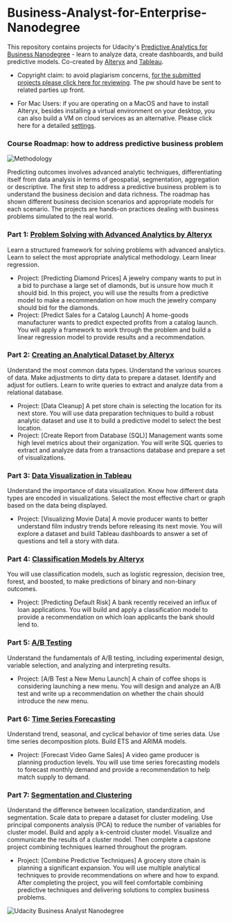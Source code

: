 # Business-Analyst-for-Enterprise-Nanodegree
This repository contains projects for Udacity's [Predictive Analytics for Business Nanodegree](https://www.udacity.com/course/business-analyst-nanodegree--nd008) - learn to analyze data, create dashboards, and build predictive models. 
Co-created by [Alteryx](https://www.alteryx.com/) and [Tableau](https://www.tableau.com/).

* Copyright claim: to avoid plagiarism concerns, [for the submitted projects please click here for reviewing](http://www.helloxueliu.me/band/). The pw should have be sent to related parties up front.

* For Mac Users: if you are operating on a MacOS and have to install Alteryx, besides installing a virtual environment on your desktop, you can also build a VM on cloud services as an alternative. Please click here for a detailed [settings](http://www.helloxueliu.me/wp-content/uploads/2018/04/2.-Cloud-VM-.png).

### Course Roadmap: how to address predictive business problem
![Methodology](http://www.helloxueliu.me/wp-content/uploads/2018/04/1.-methodology-map.jpg)

Predicting outcomes involves advanced analytic techniques, differentiating itself from data analysis in terms of geospatial, segmentation, aggregation or descriptive. 
The first step to address a predictive business problem is to understand the business decision and data richness. The roadmap has shown different business decision scenarios and appropriate models for each scenario. The projects are hands-on practices dealing with business problems simulated to the real world.

### Part 1: [Problem Solving with Advanced Analytics by Alteryx](https://www.udacity.com/course/problem-solving-with-advanced-analytics--ud976)
Learn a structured framework for solving problems with advanced analytics. Learn to select the most appropriate analytical methodology. Learn linear regression.

- Project: [Predicting Diamond Prices] A jewelry company wants to put in a bid to purchase a large set of diamonds, but is unsure how much it should bid. In this project, you will use the results from a predictive model to make a recommendation on how much the jewelry company should bid for the diamonds.
- Project: [Predict Sales for a Catalog Launch] A home-goods manufacturer wants to predict expected profits from a catalog launch. You will apply a framework to work through the problem and build a linear regression model to provide results and a recommendation.


### Part 2: [Creating an Analytical Dataset by Alteryx](https://www.udacity.com/course/creating-an-analytical-dataset--ud977)
Understand the most common data types. Understand the various sources of data. Make adjustments to dirty data to prepare a dataset. Identify and adjust for outliers. Learn to write queries to extract and analyze data from a relational database.

- Project: [Data Cleanup] A pet store chain is selecting the location for its next store. You will use data preparation techniques to build a robust analytic dataset and use it to build a predictive model to select the best location.
- Project: [Create Report from Database (SQL)] Management wants some high level metrics about their organization. You will write SQL queries to extract and analyze data from a transactions database and prepare a set of visualizations.


### Part 3: [Data Visualization in Tableau](https://www.udacity.com/course/data-visualization-in-tableau--ud1006)
Understand the importance of data visualization. Know how different data types are encoded in visualizations. Select the most effective chart or graph based on the data being displayed.

- Project: [Visualizing Movie Data] A movie producer wants to better understand film industry trends before releasing its next movie. You will explore a dataset and build Tableau dashboards to answer a set of questions and tell a story with data.


### Part 4: [Classification Models by Alteryx](https://www.udacity.com/course/classification-models--ud978)
You will use classification models, such as logistic regression, decision tree, forest, and boosted, to make predictions of binary and non-binary outcomes.

- Project: [Predicting Default Risk] A bank recently received an influx of loan applications. You will build and apply a classification model to provide a recommendation on which loan applicants the bank should lend to.


### Part 5: [A/B Testing](https://www.udacity.com/course/ab-testing--ud979)
Understand the fundamentals of A/B testing, including experimental design, variable selection, and analyzing and interpreting results.

- Project: [A/B Test a New Menu Launch] A chain of coffee shops is considering launching a new menu. You will design and analyze an A/B test and write up a recommendation on whether the chain should introduce the new menu.


### Part 6: [Time Series Forecasting](https://www.udacity.com/course/time-series-forecasting--ud980)
Understand trend, seasonal, and cyclical behavior of time series data. Use time series decomposition plots. Build ETS and ARIMA models.

- Project: [Forecast Video Game Sales] A video game producer is planning production levels. You will use time series forecasting models to forecast monthly demand and provide a recommendation to help match supply to demand.


### Part 7: [Segmentation and Clustering](https://www.udacity.com/course/segmentation-and-clustering--ud981)
Understand the difference between localization, standardization, and segmentation. Scale data to prepare a dataset for cluster modeling. Use principal components analysis (PCA) to reduce the number of variables for cluster model. Build and apply a k-centroid cluster model. Visualize and communicate the results of a cluster model.
Then complete a capstone project combining techniques learned throughout the program.

- Project: [Combine Predictive Techniques] A grocery store chain is planning a significant expansion. You will use multiple analytical techniques to provide recommendations on where and how to expand. After completing the project, you will feel comfortable combining predictive techniques and delivering solutions to complex business problems.



![Udacity Business Analyst Nanodegree](http://www.helloxueliu.me/wp-content/uploads/2019/04/BAND.jpg)
